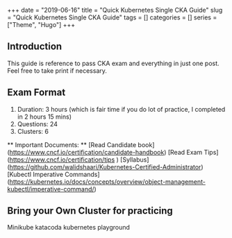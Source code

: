 +++ 
date = "2019-06-16"
title = "Quick Kubernetes Single CKA Guide"
slug = "Quick Kubernetes Single CKA Guide" 
tags = []
categories = []
series = ["Theme", "Hugo"]
+++

## Introduction

This guide is reference to pass CKA exam and everything in just one post.
Feel free to take print if necessary. 


## Exam Format


1. Duration: 3 hours (which is fair time if you do lot of practice, I completed in 2 hours 15 mins)
2. Questions: 24
3. Clusters: 6

** Important Documents: **
    [Read Candidate book] (https://www.cncf.io/certification/candidate-handbook)
    [Read Exam Tips] (https://www.cncf.io/certification/tips    )
    [Syllabus] (https://github.com/walidshaari/Kubernetes-Certified-Administrator)
    [Kubectl Imperative Commands] (https://kubernetes.io/docs/concepts/overview/object-management-kubectl/imperative-command/)

## Bring your Own Cluster for practicing

Minikube
katacoda kubernetes playground
